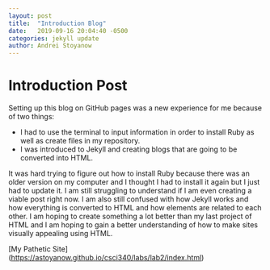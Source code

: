 ```yaml
---
layout: post
title:  "Introduction Blog"
date:   2019-09-16 20:04:40 -0500
categories: jekyll update
author: Andrei Stoyanow
---
```

# Introduction Post

Setting up this blog on GitHub pages was a new experience for me because of two things:

- I had to use the terminal to input information in order to install Ruby as well as create files in my repository.
- I was introduced to Jekyll and creating blogs that are going to be converted into HTML.

It was hard trying to figure out how to install Ruby because there was an older version on my computer and I thought I had to install it again but I just had to update it. I am still struggling to understand if I am even creating a viable post right now. I am also still confused with how Jekyll works and how everything is converted to HTML and how elements are related to each other. I am hoping to create something a lot better than my last project of HTML and I am hoping to gain a better understanding of how to make sites visually appealing using HTML.

[My Pathetic Site] (https://astoyanow.github.io/csci340/labs/lab2/index.html)
